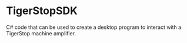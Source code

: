 # TigerStopSDK
C# code that can be used to create a desktop program to interact with a TigerStop machine amplifier.
